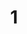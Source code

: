 ---
basin: 'No'
cudn: true
floor: Basement
grade: 2
images: []
living_room: 'No'
location: East Court
name: '1'
network: Wired and Wireless
title: '1'
---